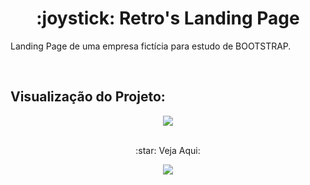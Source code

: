 <h1 align="center"> :joystick: Retro's Landing Page </h1>
<p align="justify"> Landing Page de uma empresa fictícia para estudo de BOOTSTRAP. </p>

<br>
<h2> Visualização do Projeto: </h2>
<div align="center"><img src="https://media.giphy.com/media/oMYGawdqB4NTGVKAz9/giphy.gif" /></div>

<br>
<p align="center"> :star: Veja Aqui: </p>
<p align="center"><a href="https://pokedex-mdrgoncalves.vercel.app/" target="blank"><img src="https://img.shields.io/static/v1?label=&message=Projeto&color=146bf7&style=for-the-badge&logo=ghost"/></a></p>
